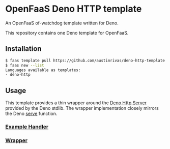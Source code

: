 OpenFaaS Deno HTTP template
=============================================

An OpenFaaS of-watchdog template written for Deno.

This repository contains one Deno template for OpenFaaS.

## Installation

```sh
$ faas template pull https://github.com/austinrivas/deno-http-template
$ faas new --list
Languages available as templates:
- deno-http
```

## Usage

This template provides a thin wrapper around the [Deno Http Server](https://doc.deno.land/https/deno.land/std/http/server.ts) provided by the Deno stdlib. The wrapper implementation closely mirrors the Deno [serve](https://doc.deno.land/https/deno.land/std/http/server.ts#serve) function.

### [Example Handler](https://github.com/austinrivas/deno-http-template/blob/master/template/deno-http/function/handler.ts)
### [Wrapper](https://github.com/austinrivas/deno-http-template/blob/master/template/deno-http/main.ts)
